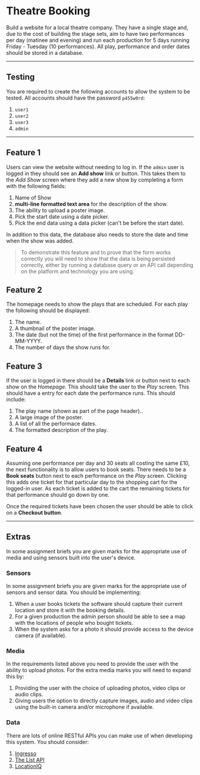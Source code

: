 
# Theatre Booking

Build a website for a local theatre company. They have a single stage and, due to the cost of building the stage sets, aim to have two performances per day (matinee and evening) and run each production for 5 days running Friday - Tuesday (10 performances). All play, performance and order dates should be stored in a database.

---

## Testing

You are required to create the following accounts to allow the system to be tested. All accounts should have the password `p455w0rd`:

1. `user1`
2. `user2`
3. `user3`
4. `admin`
---

## Feature 1

Users can view the website without needing to log in. If the `admin` user is logged in they should see an **Add show** link or button. This takes them to the _Add Show_ screen where they add a new show by completing a form with the following fields:

1. Name of Show
2. **multi-line formatted text area** for the description of the show.
3. The ability to upload a poster image.
4. Pick the start date using a date picker.
5. Pick the end data using a data picker (can't be before the start date).

In addition to this data, the database also needs to store the date and time when the show was added.

> To demonstrate this feature and to prove that the form works correctly you will need to show that the data is being persisted correctly, either by running a database query or an API call depending on the platform and technology you are using.

## Feature 2

The homepage needs to show the plays that are scheduled. For each play the following should be displayed:

1. The name.
2. A thumbnail of the poster image.
3. The date (but not the time) of the first performance in the format DD-MM-YYYY.
4. The number of days the show runs for.

## Feature 3

If the user is logged in there should be a **Details** link or button next to each show on the _Homepage_. This should take the user to the _Play_ screen. This should have a entry for each date the performance runs. This should include:

1. The play name (shown as part of the page header)..
2. A large image of the poster.
2. A list of all the performace dates.
3. The formatted description of the play.

## Feature 4

Assuming one performance per day and 30 seats all costing the same £10, the next functionality is to allow users to book seats. There needs to be a **Book seats** button next to each performance on the _Play_ screen. Clicking this adds one ticket for that particular day to the shopping cart for the logged-in user. As each ticket is added to the cart the remaining tickets for that performance should go down by one.

Once the required tickets have been chosen the user should be able to click on a **Checkout button**.

---

## Extras

In some assignment briefs you are given marks for the appropriate use of media and using sensors built into the user's device.

### Sensors

In some assignment briefs you are given marks for the appropriate use of sensors and sensor data. You should be implementing:

1. When a user books tickets the software should capture their current location and store it with the booking details.
2. For a given production the admin person should be able to see a map with the locations of people who bought tickets.
3. When the system asks for a photo it should provide access to the device camera (if available).

### Media

In the requirements listed above you need to provide the user with the ability to upload photos. For the extra media marks you will need to expand this by:

1. Providing the user with the choice of uploading photos, video clips or audio clips.
2. Giving users the option to directly capture images, audio and video clips using the built-in camera and/or microphone if available.

### Data

There are lots of online RESTful APIs you can make use of when developing this system. You should consider:

1. [Ingresso](https://docs.ingresso.co.uk)
2. [The List API](https://api.list.co.uk/getting-started)
3. [LocationIQ](https://locationiq.com)
